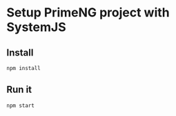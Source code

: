 # Setup PrimeNG project with SystemJS

## Install

```sh
npm install
```

## Run it

```sh
npm start
```